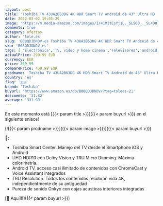 ```yaml
---
layout: post
title: 'Toshiba TV 43UA2B63DG 4K HDR Smart TV Android de 43" Ultra HD  3840 x 2160   Chromecast y Google Assistant Integrados'
date: 2022-05-02 19:05:29
image: 'https://m.media-amazon.com/images/I/41MItEsYj1L._SL500_._SL400_.jpg'
comments: true
category: ofertas
author: 'tole.es'
slug: 'B08QDJDNDV-es Toshiba TV 43UA2B63DG 4K HDR Smart TV Android de 43" Ultra...'
sku: 'B08QDJDNDV-es'
tags: [ 'Electrónica','TV, vídeo y home cinema','Televisores','android','toshiba','🇪🇸', ]
actualPrice: 299.99 EUR
currency: EUR
price: 299.99
comparePrice: 439.99 EUR
prodname: 'Toshiba TV 43UA2B63DG 4K HDR Smart TV Android de 43" Ultra HD  3840 x 2160   Chromecast y Google Assistant Integrados'
country: 'es'
flag: '🇪🇸'
brand: 'Toshiba'
buyurl: 'https://www.amazon.es/dp/B08QDJDNDV/?tag=tolees-21'
descuento: '31.82'
average: '331.99'
---
```


En este momento está [{{< param title >}}]({{< param buyurl >}}) en el siguiente enlace!

[![{{< param prodname >}}]({{< param image >}})]({{< param buyurl >}})

🔎:

- Toshiba Smart Center. Manejo del TV desde el Smartphone iOS y Android
- UHD HDR10 con Dolby Vision y TRU Micro Dimming. Máxima colorimetría.
- Android TV, acceso casi ilimitado de contenidos con ChromeCast y Voice Assistant integrados
- TRU Resolution. Todos los contenidos recobran vida 4K, independientmente de su antiguedad
- Pureza de sonido Onkyo con cajas acústicas interiores integradas

[🛒 Aquí!!!]({{< param buyurl >}})
